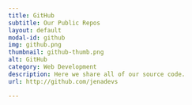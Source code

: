 ```yaml
---
title: GitHub
subtitle: Our Public Repos
layout: default
modal-id: github
img: github.png
thumbnail: github-thumb.png
alt: GitHub
category: Web Development
description: Here we share all of our source code.
url: http://github.com/jenadevs

---
```

